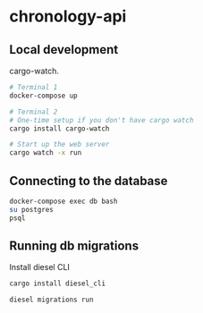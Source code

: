 # chronology-api

## Local development

cargo-watch.

```sh
# Terminal 1
docker-compose up

# Terminal 2
# One-time setup if you don't have cargo watch
cargo install cargo-watch

# Start up the web server
cargo watch -x run
```

## Connecting to the database

```sh
docker-compose exec db bash
su postgres
psql
```

## Running db migrations

Install diesel CLI

```sh
cargo install diesel_cli
```

```sh
diesel migrations run
```
